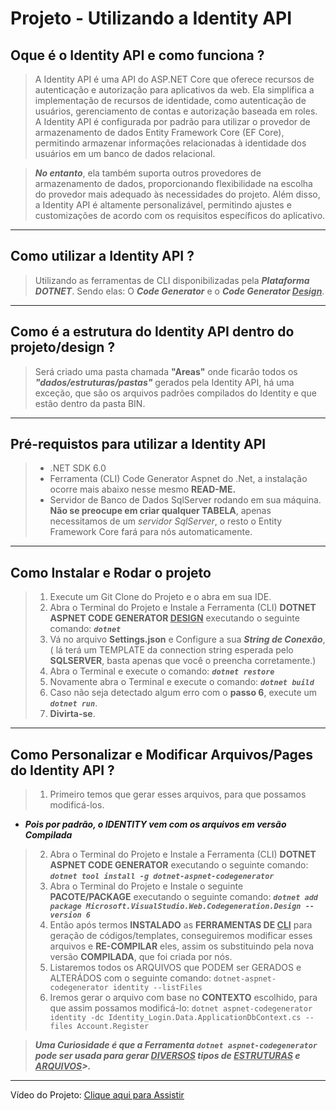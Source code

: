 # Projeto - Utilizando a Identity API

## Oque é o Identity API e como funciona ?

>A Identity API é uma API do ASP.NET Core que oferece recursos de autenticação e autorização para aplicativos da web. Ela simplifica a implementação de recursos de identidade, como autenticação de usuários, gerenciamento de contas e autorização baseada em roles. A Identity API é configurada por padrão para utilizar o provedor de armazenamento de dados Entity Framework Core (EF Core), permitindo armazenar informações relacionadas à identidade dos usuários em um banco de dados relacional.

>***No entanto***, ela também suporta outros provedores de armazenamento de dados, proporcionando flexibilidade na escolha do provedor mais adequado às necessidades do projeto. Além disso, a Identity API é altamente personalizável, permitindo ajustes e customizações de acordo com os requisitos específicos do aplicativo.

***

## Como utilizar a Identity API ?

> Utilizando as ferramentas de CLI disponibilizadas pela ***Plataforma DOTNET***.
> Sendo elas: O ***Code Generator*** e o ***Code Generator <u>Design</u>***.
***

## Como é a estrutura do Identity API dentro do projeto/design ?

> Será criado uma pasta chamada **"Areas"** onde ficarão todos os ***"dados/estruturas/pastas"*** gerados pela Identity API, há uma exceção, que são os arquivos padrões compilados do Identity e que estão dentro da pasta BIN.

***

## Pré-requistos para utilizar a Identity API

> - .NET SDK 6.0
> - Ferramenta (CLI) Code Generator Aspnet do .Net, a instalação ocorre mais abaixo nesse mesmo **READ-ME.**
> - Servidor de Banco de Dados SqlServer rodando em sua máquina.
> **Não se preocupe em criar qualquer TABELA**, apenas necessitamos de um *servidor SqlServer*, o resto o Entity Framework Core fará para nós automaticamente.

***

## Como Instalar e Rodar o projeto

> 1. Execute um Git Clone do Projeto e o abra em sua IDE.
> 2. Abra o Terminal do Projeto e Instale a Ferramenta (CLI) **DOTNET ASPNET CODE GENERATOR <u>DESIGN</u>** executando o seguinte comando: ***```dotnet```***
> 3. Vá no arquivo **Settings.json** e Configure a sua ***String de Conexão***, ( lá terá um TEMPLATE da connection string esperada pelo **SQLSERVER**, basta apenas que você o preencha corretamente.)
> 4. Abra o Terminal e execute o comando: ***```dotnet restore```***
> 5. Novamente abra o Terminal e execute o comando: ***```dotnet build```***
> 6. Caso não seja detectado algum erro com o **passo 6**, execute um ***```dotnet run```***.
> 7. **Divirta-se**.

***

## Como Personalizar e Modificar Arquivos/Pages do Identity API ?

> 1. Primeiro temos que gerar esses arquivos, para que possamos modificá-los.

- ***Pois por padrão, o IDENTITY vem com os arquivos em versão Compilada***

> 2. Abra o Terminal do Projeto e Instale a Ferramenta (CLI) **DOTNET ASPNET CODE GENERATOR** executando o seguinte comando: ***```dotnet tool install -g dotnet-aspnet-codegenerator```***
> 3. Abra o Terminal do Projeto e Instale o seguinte **PACOTE/PACKAGE** executando o seguinte comando: ***```dotnet add package Microsoft.VisualStudio.Web.Codegeneration.Design --version 6```***
> 4. Então após termos **INSTALADO** as **FERRAMENTAS DE <u>CLI</u>** para geração de códigos/templates, conseguiremos modificar esses arquivos e **RE-COMPILAR** eles, assim os substituindo pela nova versão **COMPILADA**, que foi criada por nós.
> 5. Listaremos todos os ARQUIVOS que PODEM ser GERADOS e ALTERÁDOS com o seguinte comando: ```dotnet-aspnet-codegenerator identity --listFiles```
> 6. Iremos gerar o arquivo com base no **CONTEXTO** escolhido, para que assim possamos modificá-lo: ```dotnet aspnet-codegenerator identity -dc Identity_Login.Data.ApplicationDbContext.cs --files Account.Register```

>***Uma Curiosidade é que a Ferramenta ```dotnet aspnet-codegenerator``` pode ser usada para gerar <u>DIVERSOS</u> tipos de <u>ESTRUTURAS</u> e <u>ARQUIVOS</u>>.***

***
Vídeo do Projeto: <u>[Clique aqui para Assistir](https://www.youtube.com.br)</u>
